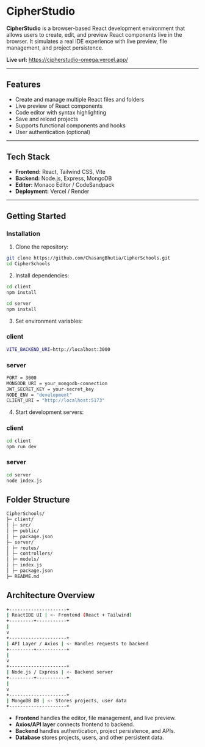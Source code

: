 # CipherStudio

**CipherStudio** is a browser-based React development environment that allows users to create, edit, and preview React components live in the browser. It simulates a real IDE experience with live preview, file management, and project persistence.

**Live url:** https://cipherstudio-omega.vercel.app/

---

## Features

- Create and manage multiple React files and folders
- Live preview of React components
- Code editor with syntax highlighting
- Save and reload projects
- Supports functional components and hooks
- User authentication (optional)

---

## Tech Stack

- **Frontend:** React, Tailwind CSS, Vite
- **Backend:** Node.js, Express, MongoDB
- **Editor:** Monaco Editor / CodeSandpack
- **Deployment:** Vercel / Render

---

## Getting Started

### Installation

1. Clone the repository:

```bash
git clone https://github.com/ChasangBhutia/CipherSchools.git
cd CipherSchools
```

2. Install dependencies:

```bash
cd client
npm install

cd server
npm install

```

3. Set environment variables:

### client

```bash
VITE_BACKEND_URI=http://localhost:3000
```

### server

```bash
PORT = 3000
MONGODB_URI = your_mongodb-connection
JWT_SECRET_KEY = your-secret_key
NODE_ENV = "development"
CLIENT_URI = "http://localhost:5173"
```

4. Start development servers:

### client

```bash
cd client
npm run dev
```

### server

```bash
cd server
node index.js
```

## Folder Structure

```bash
CipherSchools/
├─ client/
│ ├─ src/
│ ├─ public/
│ ├─ package.json
├─ server/
│ ├─ routes/
│ ├─ controllers/
│ ├─ models/
│ ├─ index.js
│ ├─ package.json
├─ README.md
```

## Architecture Overview

```bash
+---------------------+
| ReactIDE UI | <- Frontend (React + Tailwind)
+---------+-----------+
|
v
+---------------------+
| API Layer / Axios | <- Handles requests to backend
+---------+-----------+
|
v
+---------------------+
| Node.js / Express | <- Backend server
+---------+-----------+
|
v
+---------------------+
| MongoDB DB | <- Stores projects, user data
+---------------------+
```

- **Frontend** handles the editor, file management, and live preview.
- **Axios/API layer** connects frontend to backend.
- **Backend** handles authentication, project persistence, and APIs.
- **Database** stores projects, users, and other persistent data.
